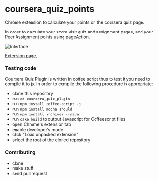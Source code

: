 coursera_quiz_points
====================

Chrome extension to calculate your points on the coursera quiz page.

In order to calculate your score visit quiz and assignment pages, add your Peer Assignment points using pageAction.

![Interface](http://habrastorage.org/files/0c2/c9e/bb1/0c2c9ebb1df84f84b1061a488acc6138.png)

[Extension page.](https://chrome.google.com/webstore/detail/coursera-score/igmcplaapopekadaekfnkgkdblaonipj "Coursera Score")

### Testing code

Coursera Quiz Plugin is written in coffee script thus to test it you need to compile it to js.
In order to compile the following procedure is appropriate:

- clone this repository
- run ``cd coursera_quiz_plugin``
- run ``npm install coffee-script -g``
- run ``npm install mocha should``
- run ``npm install archiver --save``
- run `cake build` to output Javascript for Coffeescript files
- open Chrome's extension tab
- enable developer's mode
- click "Load unpacked extension"
- select the root of the cloned repository

### Contributing

- clone
- make stuff
- send pull request